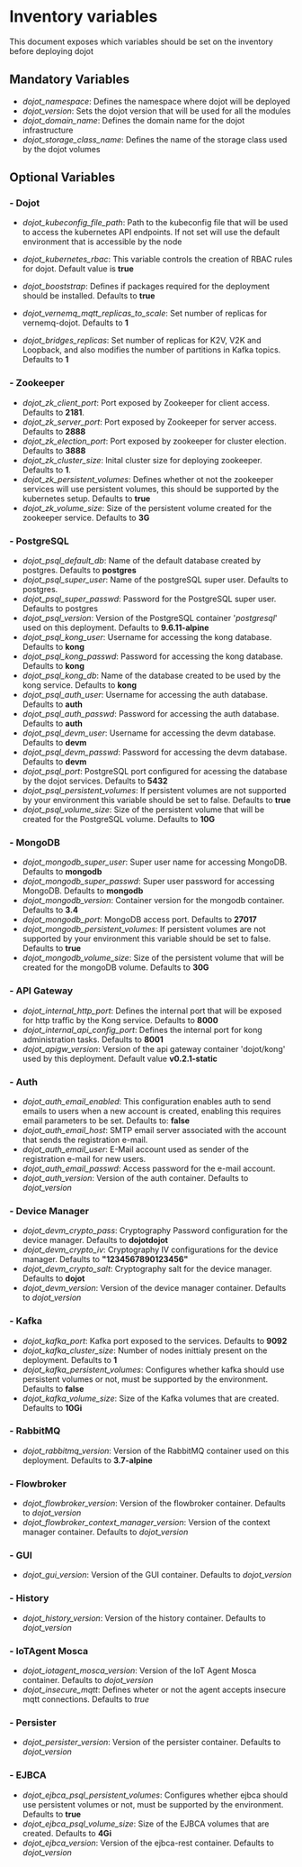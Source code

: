 # Inventory variables

This document exposes which variables should be set on the inventory
before deploying dojot

## Mandatory Variables

* *dojot_namespace*: Defines the namespace where dojot will be deployed
* *dojot_version*: Sets the dojot version that will be used for all the modules
* *dojot_domain_name*: Defines the domain name for the dojot infrastructure
* *dojot_storage_class_name*: Defines the name of the storage class used by the dojot volumes

## Optional Variables

### - Dojot

* *dojot_kubeconfig_file_path*: Path to the kubeconfig file that will be used to access the kubernetes API endpoints. If not set will use the default environment that is accessible by the node
* *dojot_kubernetes_rbac*: This variable controls the creation of RBAC rules for dojot. Default value is **true**
* *dojot_booststrap*: Defines if packages required for the deployment should be installed. Defaults to **true**

* *dojot_vernemq_mqtt_replicas_to_scale*: Set number of replicas for vernemq-dojot. Defaults to **1**
* *dojot_bridges_replicas*: Set number of replicas for K2V, V2K and Loopback, and also modifies the number of partitions in Kafka topics. Defaults to **1**

### - Zookeeper

* *dojot_zk_client_port*: Port exposed by Zookeeper for client access. Defaults to **2181**.
* *dojot_zk_server_port*: Port exposed by Zookeeper for server access. Defaults to **2888**
* *dojot_zk_election_port*: Port exposed by zookeeper for cluster election. Defaults to **3888**
* *dojot_zk_cluster_size*: Inital cluster size for deploying zookeeper. Defaults to **1**.
* *dojot_zk_persistent_volumes*: Defines whether ot not the zookeeper services will use persistent volumes, this should be supported by the kubernetes setup. Defaults to **true**
* *dojot_zk_volume_size*: Size of the persistent volume created for the zookeeper service. Defaults to **3G**

### - PostgreSQL

* *dojot_psql_default_db*: Name of the default database created by postgres. Defaults to **postgres**
* *dojot_psql_super_user*: Name of the postgreSQL super user. Defaults to postgres.
* *dojot_psql_super_passwd*: Password for the PostgreSQL super user. Defaults to postgres
* *dojot_psql_version*: Version of the PostgreSQL container '*postgresql*' used on this deployment. Defaults to **9.6.11-alpine**
* *dojot_psql_kong_user*: Username for accessing the kong database. Defaults to **kong**
* *dojot_psql_kong_passwd*: Password for accessing the kong database. Defaults to **kong**
* *dojot_psql_kong_db*: Name of the database created to be used by the kong service. Defaults to **kong**
* *dojot_psql_auth_user*: Username for accessing the auth database. Defaults to **auth**
* *dojot_psql_auth_passwd*: Password for accessing the auth database. Defaults to **auth**
* *dojot_psql_devm_user*: Username for accessing the devm database. Defaults to **devm**
* *dojot_psql_devm_passwd*: Password for accessing the devm database. Defaults to **devm**
* *dojot_psql_port*: PostgreSQL port configured for acessing the database by the dojot services. Defaults to **5432**
* *dojot_psql_persistent_volumes*: If persistent volumes are not supported by your environment this variable should be set to false. Defaults to **true**
* *dojot_psql_volume_size*: Size of the persistent volume that will be created for the PostgreSQL volume. Defaults to **10G**


### - MongoDB

* *dojot_mongodb_super_user*: Super user name for accessing MongoDB. Defaults to **mongodb**
* *dojot_mongodb_super_passwd*: Super user password for accessing MongoDB. Defaults to **mongodb**
* *dojot_mongodb_version*: Container version for the mongodb container. Defaults to **3.4**
* *dojot_mongodb_port*: MongoDB access port. Defaults to **27017**
* *dojot_mongodb_persistent_volumes*: If persistent volumes are not supported by your environment this variable should be set to false. Defaults to **true**
* *dojot_mongodb_volume_size*: Size of the persistent volume that will be created for the mongoDB volume. Defaults to **30G**

### - API Gateway

* *dojot_internal_http_port*: Defines the internal port that will be exposed for http traffic by the Kong service. Defaults to **8000**
* *dojot_internal_api_config_port*: Defines the internal port for kong administration tasks. Defaults to **8001**
* *dojot_apigw_version*: Version of the api gateway container 'dojot/kong' used by this deployment. Default value **v0.2.1-static**

### - Auth

* *dojot_auth_email_enabled*: This configuration enables auth to send emails to users when a new account is created, enabling this requires email parameters to be set. Defaults to: **false**
* *dojot_auth_email_host*: SMTP email server associated with the account that sends the registration e-mail.
* *dojot_auth_email_user*: E-Mail account used as sender of the registration e-mail for new users.
* *dojot_auth_email_passwd*: Access password for the e-mail account.
* *dojot_auth_version*: Version of the auth container. Defaults to *dojot_version*

### - Device Manager

* *dojot_devm_crypto_pass*: Cryptography Password configuration for the device manager. Defaults to **dojotdojot**
* *dojot_devm_crypto_iv*: Cryptography IV configurations for the device manager. Defaults to **"1234567890123456"**
* *dojot_devm_crypto_salt*: Cryptography salt for the device manager. Defaults to **dojot**
* *dojot_devm_version*: Version of the device manager container. Defaults to *dojot_version*

### - Kafka

* *dojot_kafka_port*: Kafka port exposed to the services. Defaults to **9092**
* *dojot_kafka_cluster_size*: Number of nodes inittialy present on the deployment. Defaults to **1**
* *dojot_kafka_persistent_volumes*: Configures whether kafka should use persistent volumes or not, must be supported by the environment. Defaults to **false**
* *dojot_kafka_volume_size*: Size of the Kafka volumes that are created. Defaults to **10Gi**

### - RabbitMQ

* *dojot_rabbitmq_version*: Version of the RabbitMQ container used on this deployment. Defaults to **3.7-alpine**

### - Flowbroker

* *dojot_flowbroker_version*: Version of the flowbroker container. Defaults to *dojot_version*
* *dojot_flowbroker_context_manager_version*: Version of the context manager container. Defaults to *dojot_version*

### - GUI

* *dojot_gui_version*: Version of the GUI container. Defaults to *dojot_version*

### - History

* *dojot_history_version*: Version of the history container. Defaults to *dojot_version*

### - IoTAgent Mosca

* *dojot_iotagent_mosca_version*: Version of the IoT Agent Mosca container. Defaults to *dojot_version*
* *dojot_insecure_mqtt*: Defines wheter or not the agent accepts insecure mqtt connections. Defaults to *true*

### - Persister

* *dojot_persister_version*: Version of the persister container. Defaults to *dojot_version*

### - EJBCA

* *dojot_ejbca_psql_persistent_volumes*: Configures whether ejbca should use persistent volumes or not, must be supported by the environment. Defaults to **true**
* *dojot_ejbca_psql_volume_size*: Size of the EJBCA volumes that are created. Defaults to **4Gi**
* *dojot_ejbca_version*: Version of the ejbca-rest container. Defaults to *dojot_version*
